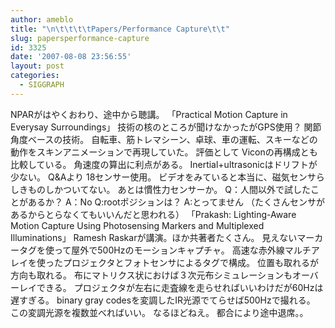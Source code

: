 ```yaml
---
author: ameblo
title: "\n\t\t\t\tPapers/Performance Capture\t\t"
slug: papersperformance-capture
id: 3325
date: '2007-08-08 23:56:55'
layout: post
categories:
  - SIGGRAPH
---
```


NPARがはやくおわり、途中から聴講。 「Practical Motion Capture in Everysay Surroundings」 技術の核のところが聞けなかったがGPS使用？ 関節角度ベースの技術。 自転車、筋トレマシーン、卓球、車の運転、スキーなどの動作をスキンアニメーションで再現していた。 評価として Viconの再構成とも比較している。 角速度の算出に利点がある。 Inertial+ultrasonicはドリフトが少ない。 Q&Aより 18センサー使用。 ビデオをみていると本当に、磁気センサらしきものしかついてない。 あとは慣性力センサーか。 Q：人間以外で試したことがあるか？ A：No Q:rootポジションは？ A:とってません （たくさんセンサがあるからとらなくてもいいんだと思われる） 「Prakash: Lighting-Aware Motion Capture Using Photosensing Markers and Multiplexed Illuminations」 Ramesh Raskarが講演。ほか共著者たくさん。 見えないマーカータグを使って屋外で500Hzのモーションキャプチャ。 高速な赤外線マルチアレイを使ったプロジェクタとフォトセンサによるタグで構成。 位置も取れるが方向も取れる。 布にマトリクス状におけば３次元布シミュレーションもオーバーレイできる。 プロジェクタが左右に走査線を走らせればいいわけだが60Hzは遅すぎる。 binary gray codesを変調したIR光源でてらせば500Hzで撮れる。 この変調光源を複数並べればいい。 なるほどねえ。 都合により途中退席。。